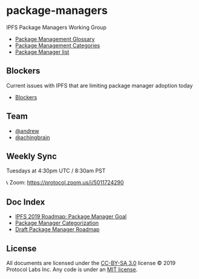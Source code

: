 # package-managers

IPFS Package Managers Working Group

- [Package Management Glossary](glossary.md)
- [Package Management Categories](categories.md)
- [Package Manager list](package-managers)

## Blockers

Current issues with IPFS that are limiting package manager adoption today

- [Blockers](blockers.md)

## Team
- [@andrew](http://github.com/andrew)
- [@achingbrain](https://github.com/achingbrain)

## Weekly Sync
Tuesdays at 4:30pm UTC / 8:30am PST

📞 Zoom: https://protocol.zoom.us/j/5011724290

## Doc Index
- [IPFS 2019 Roadmap: Package Manager Goal](https://github.com/ipfs/roadmap#-package-managers-d1-e5-i3)
- [Package Manager Categorization](https://docs.google.com/document/d/1WwekeTJ4tAPjLVDnfIt-dXrgu7vGD29T07EQWN2_G-A/edit#heading=h.kgd4ngectp6q)
- [Draft Package Manager Roadmap](https://docs.google.com/document/d/1-HtUiRpMzYq9to56ShCGyCr-NCZ6TR49Zl-b5HHJdm0/edit#heading=h.5zpzsg32y0bx)

## License

All documents are licensed under the [CC-BY-SA 3.0](https://ipfs.io/ipfs/QmVreNvKsQmQZ83T86cWSjPu2vR3yZHGPm5jnxFuunEB9u) license © 2019 Protocol Labs Inc. Any code is under an [MIT license](LICENSE).
